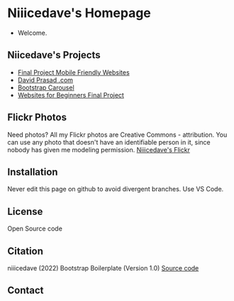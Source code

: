 # Niiicedave's Homepage

- Welcome.  

## Niicedave's Projects

- [Final Project Mobile Friendly Websites](https://niiicedave.github.io/final-project-mfw/)
- [David Prasad .com](https://davidprasad.com)
- [Bootstrap Carousel](https://niiicedave.github.io/bootstrap-carousel-2/)
- [Websites for Beginners Final Project](https://niiicedave.github.io/final-project/)

## Flickr Photos
Need photos? All my Flickr photos are Creative Commons - attribution. You can use any photo that doesn't have an identifiable person in it, since nobody has given me modeling permission. [Niiicedave's Flickr](https://www.flickr.com/photos/33671002@N00/)

## Installation

Never edit this page on github to avoid divergent branches.
Use VS Code.

## License

Open Source code

## Citation

niiicedave (2022) Bootstrap Boilerplate (Version 1.0) [Source code](https://getbootstrap.com/docs/5.1/getting-started/introduction/#starter-template)

## Contact


